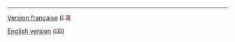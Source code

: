 
 ---

[Version française](https://github.com/alphatesla/CV/blob/master/français.md) (<img alt="French Flag" src="fr.png" width="16" height="11">)

[English version](https://github.com/alphatesla/CV/blob/master/english.md) (<img alt="GB Flag" src="gb.png" width="16" height="11">)
